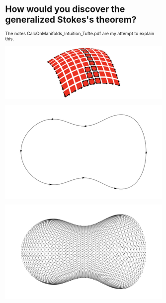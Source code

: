 # How would you discover the generalized Stokes's theorem?

The notes CalcOnManifolds_Intuition_Tufte.pdf are my attempt to explain this.

![Alt text](stokes_theorem_intuition.png?raw=true "Title")


![Alt text](visGreenTheorem_boundary.png?raw=true "Title")

![Alt text](visGreenThm.png?raw=true "Title")
